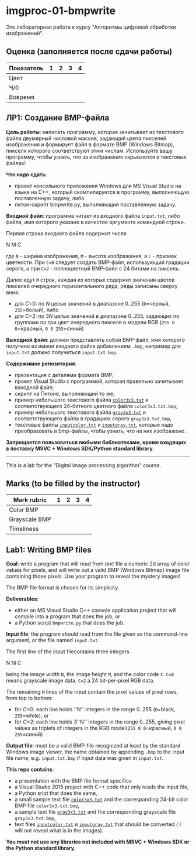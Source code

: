 # imgproc-01-bmpwrite
Это лабораторная работа к курсу "Алгоритмы цифровой обработки изображений".

## Оценка (заполняется после сдачи работы)
| Показатель  | 1 |2 |3 |4 |
| -------|- |- |- |- |
| Цвет   |  |  |  |  |
| Ч/б    |  |  |  |  |
| Вовремя|  |  |  |  |

## ЛР1: Создание BMP-файла

**Цель работы**: написать программу, которая зачитывает из _текстового_ файла двумерный числовой массив, задающий цвета пикселей изображения и формирует файл в формате BMP (Windows Bitmap), пиксели которого соответствуют этим числам. Используйте вашу программу, чтобы узнать, что за изображения скрываются в текстовых файлах!

**Что надо сдать**: 
* проект консольного приложения Windows для MS Visual Studio на языке на С++, который скомпилируется в программу, выполняющую поставленную задачу, либо
* питон-скрипт bmpwrite.py, выполняющий поставленную задачу.

**Входной файл**: программа читает из входного файла `input.txt`, либо файла, имя которого указано в качестве аргумента командной строки.

Первая строка входного файла содержит числа 

  N M C 

где `N` - ширина изображения, `M` - высота изображения, а `C` - признак цветности. При `C=0` следует создать BMP-файл, использующий градации серого, а при  `C=2` - полноцветный BMP-файл с 24 битами на пиксель.

Далее идут `M` строк, каждая из которых содержит значения цветов пикселей очередного горизонтального ряда, ряды записаны сверху вниз:

* для *C*=0: по *N* целых значений в диапазоне 0..255 (`0`=черный, `255`=белый), либо
* для *C*=2: по 3*N* целых значений в диапазоне 0..255, задающих по группами по три цвет очередного пикселя в модели RGB (`255 0 0`=красный, `0 0 255`=синий)

**Выходной файл**: должен представлять собой ВMP-файл, имя которого получено из имени входного файла добавлением `.bmp`, например для `input.txt` должно получиться `input.txt.bmp`.

**Содержимое репозитория**: 
* презентация с деталями формата BMP;
* проект Visual Studio с программой, которая правильно зачитывает ваходной файл;  
* скрипт на Питоне, выполняющий то же;
* пример небольшого текстового файла [`color3x3.txt`](color3x3.txt) и соответствующего 24-битного цветного файла `color3x3.txt.bmp`;
* пример небольшого текстового файла [`gray3x3.txt`](gray3x3.txt) и соответствующего файла в градациях серого  `gray3x3.txt.bmp`,
* текстовые файлы [`inputcolor.txt`](inputcolor.txt) и [`inputgray.txt`](inputgray.txt), которые надо преобразовать в bmp-файлы, чтобы узнать, что на них изображено.

**Запрещается пользоваться любыми библиотеками, кроме входящих в поставку MSVC + Windows SDK/Python standard library.**

<hr>

This is a lab for the "Digital image processing algorithm" course.

## Marks (to be filled by the instructor)
| Mark rubric   |1 |2 |3 |4 |
| --------------|- |- |- |- |
| Color BMP     |  |  |  |  |
| Grayscale BMP |  |  |  |  |
| Timeliness    |  |  |  |  |

## Lab1: Writing BMP files

**Goal**: write a program that will read from _text_ file a numeric 2d array of color values for pixels, and will write out a valid BMP (Windows Bitmap) image file containing those pixels. Use your program to reveal the mystery images!

The BMP file format is chosen for its simplicity.
 
**Deliverables**: 

* either an MS Visual Studio C++ console application project that will compile into a program that does the job, or
* a Python script `bmpwrite.py` that does the job.

**Input file**: the program should read from the file given as the command-line argument, or the file named `input.txt`.

The first line of the input filecontains three integers 

  N M C 

being the image width `N`, the image height `M`, and the color code `C`. `C=0` means grayscale image data, `C=2` a 24 bit-per-pixel RGB data.

The remaining `M` lines of the input contain the pixel values of pixel rows, from top to bottom:

* for *C*=0: each line holds ''N'' integers in the range 0..255 (`0`=black, `255`=white), or
* for *C*=2: each line holds 3''N'' integers in the range 0..255, giving pixel values as triplets of integers in the RGB model(`255 0 0`=красный, `0 0 255`=синий)

**Output file**: must be a valid ВMP-file recognized at least by the standard Windows image viewer, the name obtained by appending `.bmp` to the input file name, e.g.  `input.txt.bmp` if input data was given in `input.txt`.

**This repo contains**: 
* a presentation with the BMP file format specifics
* a Visual Studio 2015 project with C++ code that only reads the input file,  
* a Python sript that does the same,
* a small sample text file [`color3x3.txt`](color3x3.txt) and the corresponding 24-bit color BMP file `color3x3.txt.bmp`,
* a sample text file [`gray3x3.txt`](gray3x3.txt) and the corresponding grayscale file  `gray3x3.txt.bmp`,
* text files [`inputcolor.txt`](inputcolor.txt) и [`inputgray.txt`](inputgray.txt) that should be converted ( I will not reveal what is in the images).

**You must not use any libraries not included with MSVC + Windows SDK or the Python standard library.**
